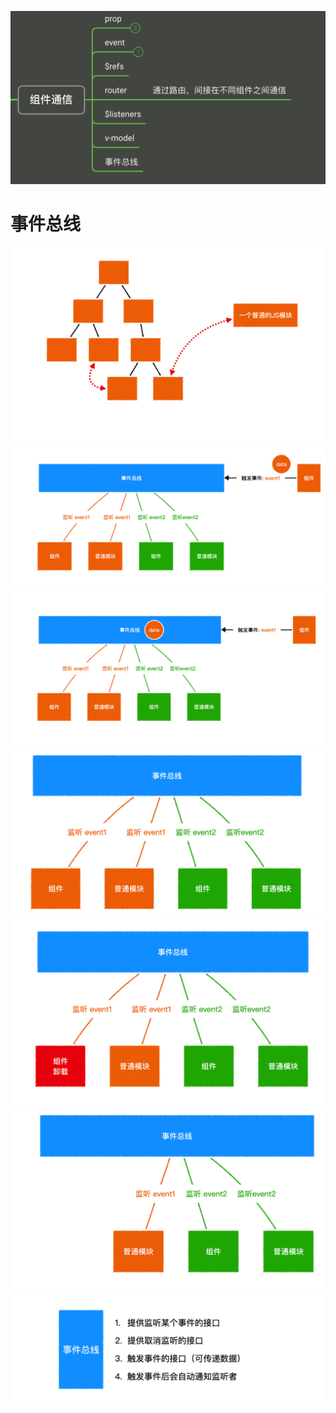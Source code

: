 ![image-20230418162754506](./assets/image-20230418162754506.png)



# 事件总线

<img src="./assets/image-20230418162538281.png" alt="image-20230418162538281" style="zoom:50%;" />

<img src="./assets/image-20230418162551188.png" alt="image-20230418162551188" style="zoom:50%;" />

<img src="./assets/image-20230418162602535.png" alt="image-20230418162602535" style="zoom:50%;" />

<img src="./assets/image-20230418162618473.png" alt="image-20230418162618473" style="zoom:50%;" />

<img src="./assets/image-20230418162628440.png" alt="image-20230418162628440" style="zoom: 50%;" />

<img src="./assets/image-20230418162638736.png" alt="image-20230418162638736" style="zoom:50%;" />



<img src="./assets/image-20230418162649258.png" alt="image-20230418162649258" style="zoom:50%;" />